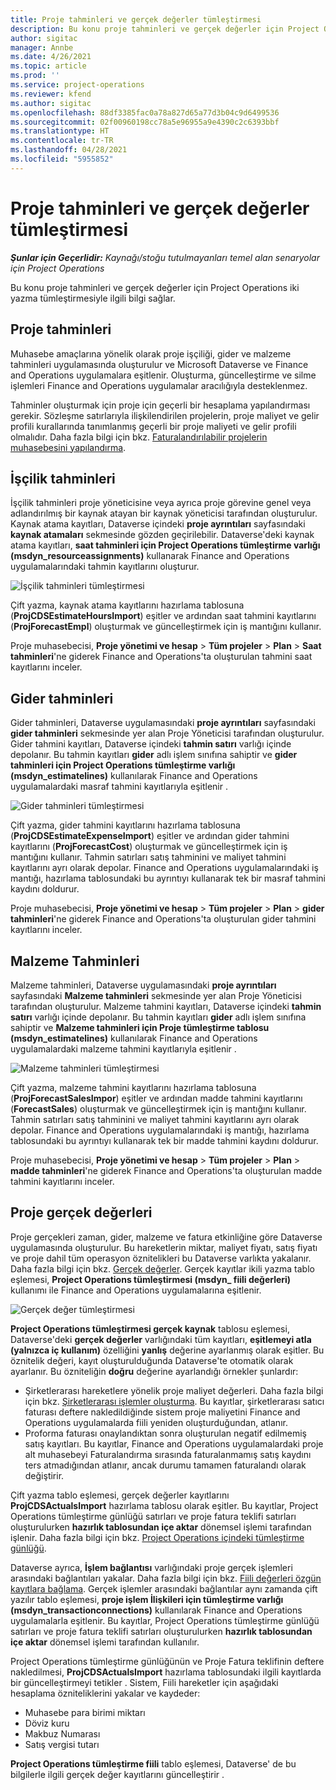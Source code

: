 ```yaml
---
title: Proje tahminleri ve gerçek değerler tümleştirmesi
description: Bu konu proje tahminleri ve gerçek değerler için Project Operations iki yazma tümleştirmesiyle ilgili bilgi sağlar.
author: sigitac
manager: Annbe
ms.date: 4/26/2021
ms.topic: article
ms.prod: ''
ms.service: project-operations
ms.reviewer: kfend
ms.author: sigitac
ms.openlocfilehash: 88df3385fac0a78a827d65a77d3b04c9d6499536
ms.sourcegitcommit: 02f00960198cc78a5e96955a9e4390c2c6393bbf
ms.translationtype: HT
ms.contentlocale: tr-TR
ms.lasthandoff: 04/28/2021
ms.locfileid: "5955852"
---
```

# <a name="project-estimates-and-actuals-integration"></a>Proje tahminleri ve gerçek değerler tümleştirmesi

_**Şunlar için Geçerlidir:** Kaynağı/stoğu tutulmayanları temel alan senaryolar için Project Operations_

Bu konu proje tahminleri ve gerçek değerler için Project Operations iki yazma tümleştirmesiyle ilgili bilgi sağlar.

## <a name="project-estimates"></a>Proje tahminleri

Muhasebe amaçlarına yönelik olarak proje işçiliği, gider ve malzeme tahminleri uygulamasında oluşturulur ve Microsoft Dataverse ve Finance and Operations uygulamalara eşitlenir. Oluşturma, güncelleştirme ve silme işlemleri Finance and Operations uygulamalar aracılığıyla desteklenmez.

Tahminler oluşturmak için proje için geçerli bir hesaplama yapılandırması gerekir. Sözleşme satırlarıyla ilişkilendirilen projelerin, proje maliyet ve gelir profili kurallarında tanımlanmış geçerli bir proje maliyeti ve gelir profili olmalıdır. Daha fazla bilgi için bkz. [Faturalandırılabilir projelerin muhasebesini yapılandırma](../project-accounting/configure-accounting-billable-projects.md#configure-project-cost-and-revenue-profile-rules).

## <a name="labor-estimates"></a>İşçilik tahminleri

İşçilik tahminleri proje yöneticisine veya ayrıca proje görevine genel veya adlandırılmış bir kaynak atayan bir kaynak yöneticisi tarafından oluşturulur. Kaynak atama kayıtları, Dataverse içindeki **proje ayrıntıları** sayfasındaki **kaynak atamaları** sekmesinde gözden geçirilebilir. Dataverse'deki kaynak atama kayıtları, **saat tahminleri için Project Operations tümleştirme varlığı (msdyn\_resourceassignments)** kullanarak Finance and Operations uygulamalarındaki tahmin kayıtlarını oluşturur.

   ![İşçilik tahminleri tümleştirmesi](./Media/DW4LaborEstimates.png)

Çift yazma, kaynak atama kayıtlarını hazırlama tablosuna (**ProjCDSEstimateHoursImport**) eşitler ve ardından saat tahmini kayıtlarını (**ProjForecastEmpl**) oluşturmak ve güncelleştirmek için iş mantığını kullanır.

Proje muhasebecisi, **Proje yönetimi ve hesap** > **Tüm projeler** > **Plan** > **Saat tahminleri**'ne giderek Finance and Operations'ta oluşturulan tahmini saat kayıtlarını inceler.

## <a name="expense-estimates"></a>Gider tahminleri

Gider tahminleri, Dataverse uygulamasındaki **proje ayrıntıları** sayfasındaki **gider tahminleri** sekmesinde yer alan Proje Yöneticisi tarafından oluşturulur. Gider tahmini kayıtları, Dataverse içindeki **tahmin satırı** varlığı içinde depolanır. Bu tahmin kayıtları **gider** adlı işlem sınıfına sahiptir ve **gider tahminleri için Project Operations tümleştirme varlığı (msdyn\_estimatelines)** kullanılarak Finance and Operations uygulamalardaki masraf tahmini kayıtlarıyla eşitlenir .

   ![Gider tahminleri tümleştirmesi](./Media/DW4ExpenseEstimates.png)

Çift yazma, gider tahmini kayıtlarını hazırlama tablosuna (**ProjCDSEstimateExpenseImport**) eşitler ve ardından gider tahmini kayıtlarını (**ProjForecastCost**) oluşturmak ve güncelleştirmek için iş mantığını kullanır. Tahmin satırları satış tahminini ve maliyet tahmini kayıtlarını ayrı olarak depolar. Finance and Operations uygulamalarındaki iş mantığı, hazırlama tablosundaki bu ayrıntıyı kullanarak tek bir masraf tahmini kaydını doldurur.

Proje muhasebecisi, **Proje yönetimi ve hesap** > **Tüm projeler** > **Plan** > **gider tahminleri**'ne giderek Finance and Operations'ta oluşturulan gider tahmini kayıtlarını inceler.

## <a name="material-estimates"></a>Malzeme Tahminleri

Malzeme tahminleri, Dataverse uygulamasındaki **proje ayrıntıları** sayfasındaki **Malzeme tahminleri** sekmesinde yer alan Proje Yöneticisi tarafından oluşturulur. Malzeme tahmini kayıtları, Dataverse içindeki **tahmin satırı** varlığı içinde depolanır. Bu tahmin kayıtları **gider** adlı işlem sınıfına sahiptir ve **Malzeme tahminleri için Proje tümleştirme tablosu (msdyn\_estimatelines)** kullanılarak Finance and Operations uygulamalardaki malzeme tahmini kayıtlarıyla eşitlenir .

   ![Malzeme tahminleri tümleştirmesi](./Media/DW4MaterialEstimates.png)

Çift yazma, malzeme tahmini kayıtlarını hazırlama tablosuna (**ProjForecastSalesImpor**) eşitler ve ardından madde tahmini kayıtlarını (**ForecastSales**) oluşturmak ve güncelleştirmek için iş mantığını kullanır. Tahmin satırları satış tahminini ve maliyet tahmini kayıtlarını ayrı olarak depolar. Finance and Operations uygulamalarındaki iş mantığı, hazırlama tablosundaki bu ayrıntıyı kullanarak tek bir madde tahmini kaydını doldurur.

Proje muhasebecisi, **Proje yönetimi ve hesap** > **Tüm projeler** > **Plan** > **madde tahminleri**'ne giderek Finance and Operations'ta oluşturulan madde tahmini kayıtlarını inceler.

## <a name="project-actuals"></a>Proje gerçek değerleri

Proje gerçekleri zaman, gider, malzeme ve fatura etkinliğine göre Dataverse uygulamasında oluşturulur. Bu hareketlerin miktar, maliyet fiyatı, satış fiyatı ve proje dahil tüm operasyon öznitelikleri bu Dataverse varlıkta yakalanır. Daha fazla bilgi için bkz. [Gerçek değerler](../actuals/actuals-overview.md). Gerçek kayıtlar ikili yazma tablo eşlemesi, **Project Operations tümleştirmesi (msdyn\_ fiili değerleri)** kullanımı ile Finance and Operations uygulamalarına eşitlenir.

   ![Gerçek değer tümleştirmesi](./Media/DW4Actuals.png)

**Project Operations tümleştirmesi gerçek kaynak** tablosu eşlemesi, Dataverse'deki **gerçek değerler** varlığındaki tüm kayıtları, **eşitlemeyi atla (yalnızca iç kullanım)** özelliğini **yanlış** değerine ayarlanmış olarak eşitler. Bu öznitelik değeri, kayıt oluşturulduğunda Dataverse'te otomatik olarak ayarlanır. Bu özniteliğin **doğru** değerine ayarlandığı örnekler şunlardır:

  - Şirketlerarası hareketlere yönelik proje maliyet değerleri. Daha fazla bilgi için bkz. [Şirketlerarası işlemler oluşturma](../project-accounting/create-intercompany-transactions.md). Bu kayıtlar, şirketlerarası satıcı faturası deftere nakledildiğinde sistem proje maliyetini Finance and Operations uygulamalarda fiili yeniden oluşturduğundan, atlanır.
  - Proforma faturası onaylandıktan sonra oluşturulan negatif edilmemiş satış kayıtları. Bu kayıtlar, Finance and Operations uygulamalardaki proje alt muhasebeyi Faturalandırma sırasında faturalanmamış satış kaydını ters atmadığından atlanır, ancak durumu tamamen faturalandı olarak değiştirir.

Çift yazma tablo eşlemesi, gerçek değerler kayıtlarını **ProjCDSActualsImport** hazırlama tablosu olarak eşitler. Bu kayıtlar, Project Operations tümleştirme günlüğü satırları ve proje fatura teklifi satırları oluşturulurken **hazırlık tablosundan içe aktar** dönemsel işlemi tarafından işlenir. Daha fazla bilgi için bkz. [Project Operations içindeki tümleştirme günlüğü](../project-accounting/project-operations-integration-journal.md).

Dataverse ayrıca, **İşlem bağlantısı** varlığındaki proje gerçek işlemleri arasındaki bağlantıları yakalar. Daha fazla bilgi için bkz. [Fiili değerleri özgün kayıtlara bağlama](../actuals/linkingactuals.md). Gerçek işlemler arasındaki bağlantılar aynı zamanda çift yazılır tablo eşlemesi, **proje işlem İlişkileri için tümleştirme varlığı (msdyn\_transactionconnections)** kullanılarak Finance and Operations uygulamalarla eşitlenir. Bu kayıtlar, Project Operations tümleştirme günlüğü satırları ve proje fatura teklifi satırları oluşturulurken **hazırlık tablosundan içe aktar** dönemsel işlemi tarafından kullanılır.

Project Operations tümleştirme günlüğünün ve Proje Fatura teklifinin deftere nakledilmesi, **ProjCDSActualsImport** hazırlama tablosundaki ilgili kayıtlarda bir güncelleştirmeyi tetikler . Sistem, Fiili hareketler için aşağıdaki hesaplama özniteliklerini yakalar ve kaydeder:

- Muhasebe para birimi miktarı
- Döviz kuru
- Makbuz Numarası
- Satış vergisi tutarı

**Project Operations tümleştirme fiili** tablo eşlemesi, Dataverse' de bu bilgilerle ilgili gerçek değer kayıtlarını güncelleştirir .

